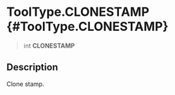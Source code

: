 ToolType.CLONESTAMP {#ToolType.CLONESTAMP}
===================

> int **CLONESTAMP**

Description
-----------

Clone stamp.
